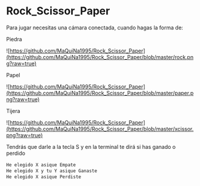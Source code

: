 # Rock_Scissor_Paper

Para jugar necesitas una cámara conectada, cuando hagas la forma de:

Piedra

![https://github.com/MaQuiNa1995/Rock_Scissor_Paper](https://github.com/MaQuiNa1995/Rock_Scissor_Paper/blob/master/rock.png?raw=true)

Papel

![https://github.com/MaQuiNa1995/Rock_Scissor_Paper](https://github.com/MaQuiNa1995/Rock_Scissor_Paper/blob/master/paper.png?raw=true)

Tijera

![https://github.com/MaQuiNa1995/Rock_Scissor_Paper](https://github.com/MaQuiNa1995/Rock_Scissor_Paper/blob/master/xcissor.png?raw=true)

Tendrás que darle a la tecla S y en la terminal te dirá si has ganado o perdido

```
He elegido X asique Empate
He elegido X y tu Y asique Ganaste
He elegido X asique Perdiste
```